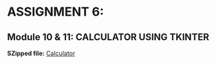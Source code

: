# ASSIGNMENT 6:

## Module 10 & 11: CALCULATOR USING TKINTER 
 
**SZipped file:** [Calculator](Calculator.py)